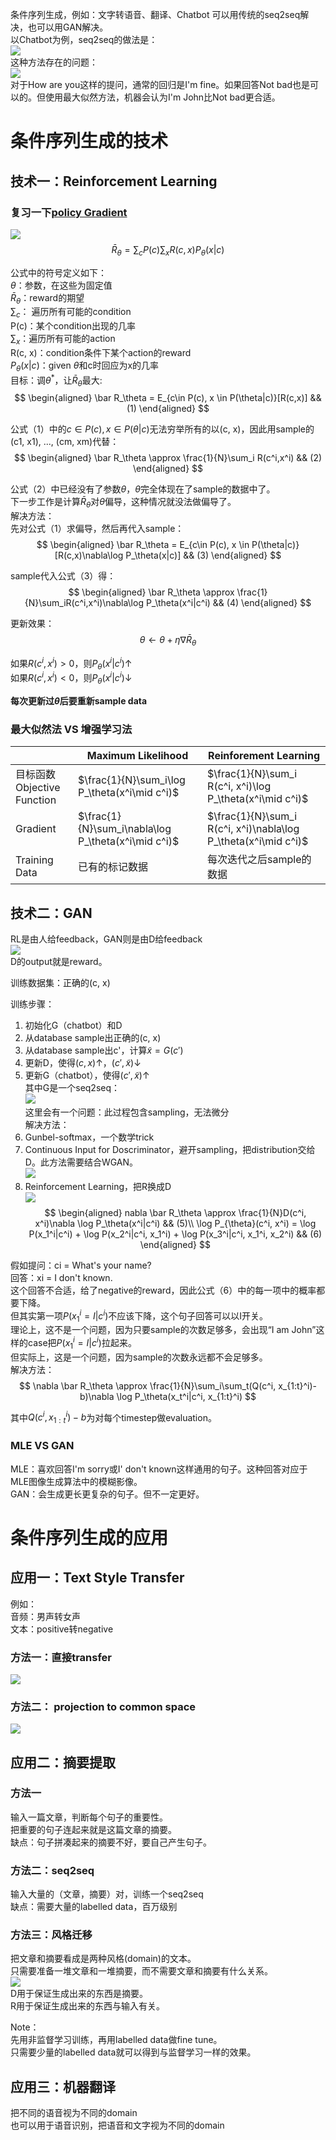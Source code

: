 条件序列生成，例如：文字转语音、翻译、Chatbot
可以用传统的seq2seq解决，也可以用GAN解决。  
以Chatbot为例，seq2seq的做法是：  
![](/assets/images/GAN/38.png)   
这种方法存在的问题：  
![](/assets/images/GAN/39.png)   
对于How are you这样的提问，通常的回归是I'm fine。如果回答Not bad也是可以的。但使用最大似然方法，机器会认为I'm John比Not bad更合适。  

# 条件序列生成的技术

## 技术一：Reinforcement Learning

### 复习一下[policy Gradient](https://windmissing.github.io/Bible-DeepLearning/Chapter7/Reinforce.html)

![](/assets/images/GAN/40.png)   
$$
\bar R_\theta = \sum_c P(c)\sum_x R(c, x)P_\theta(x|c)
$$

公式中的符号定义如下：  
$\theta$：参数，在这些为固定值  
$\bar R_\theta$：reward的期望  
$\sum_c$： 遍历所有可能的condition  
P(c)：某个condition出现的几率  
$\sum_x$：遍历所有可能的action  
R(c, x)：condition条件下某个action的reward  
$P_\theta(x|c)$：given $\theta$和c时回应为x的几率  
目标：调$\theta^*$，让$\bar R_\theta$最大:  
$$
\begin{aligned}
\bar R_\theta = E_{c\in P(c), x \in P(\theta|c)}[R(c,x)]   && (1)
\end{aligned}
$$

公式（1）中的$c\in P(c), x \in P(\theta|c)$无法穷举所有的以(c, x)，因此用sample的(c1, x1), ..., (cm, xm)代替：  
$$
\begin{aligned}
\bar R_\theta \approx \frac{1}{N}\sum_i R(c^i,x^i)   && (2)
\end{aligned}
$$

公式（2）中已经没有了参数$\theta$，$\theta$完全体现在了sample的数据中了。  
下一步工作是计算$\bar R_\theta$对$\theta$偏导，这种情况就没法做偏导了。  
解决方法：  
先对公式（1）求偏导，然后再代入sample：  
$$
\begin{aligned}
\bar R_\theta = E_{c\in P(c), x \in P(\theta|c)}[R(c,x)\nabla\log P_\theta(x|c)]   && (3)
\end{aligned}
$$

sample代入公式（3）得：  
$$
\begin{aligned}
\bar R_\theta \approx \frac{1}{N}\sum_iR(c^i,x^i)\nabla\log P_\theta(x^i|c^i)   && (4)
\end{aligned}
$$

更新效果：  
$$
\theta \leftarrow \theta  + \eta\nabla\bar R_\theta
$$

如果$R(c^i,x^i) > 0$，则$P_\theta(x^i|c^i) \uparrow$  
如果$R(c^i,x^i) < 0$，则$P_\theta(x^i|c^i) \downarrow$  

**每次更新过$\theta$后要重新sample data**  

### 最大似然法 VS 增强学习法  

||Maximum Likelihood|Reinforement Learning|
|---|---|---|
|目标函数<br>Objective Function|$\frac{1}{N}\sum_i\log P_\theta(x^i\mid c^i)$|$\frac{1}{N}\sum_i R(c^i, x^i)\log P_\theta(x^i\mid c^i)$|
|Gradient|$\frac{1}{N}\sum_i\nabla\log P_\theta(x^i\mid c^i)$|$\frac{1}{N}\sum_i R(c^i, x^i)\nabla\log P_\theta(x^i\mid c^i)$|
|Training Data|已有的标记数据|每次迭代之后sample的数据|

## 技术二：GAN

RL是由人给feedback，GAN则是由D给feedback   
![](/assets/images/GAN/41.png)   
D的output就是reward。  

训练数据集：正确的(c, x)  

训练步骤：  
1. 初始化G（chatbot）和D  
2. 从database sample出正确的(c, x)  
3. 从database sample出c'，计算$\tilde x = G(c')$  
4. 更新D，使得$(c, x)\uparrow$，$(c', \tilde x)\downarrow$  
5. 更新G（chatbot），使得$(c', \tilde x)\uparrow$   
其中G是一个seq2seq：  
![](/assets/images/GAN/42.png)   
这里会有一个问题：此过程包含sampling，无法微分  
解决方法：  
1. Gunbel-softmax，一个数学trick  
2. Continuous Input for Doscriminator，避开sampling，把distribution交给D。此方法需要结合WGAN。    
![](/assets/images/GAN/43.png)   
3. Reinforcement Learning，把R换成D  
![](/assets/images/GAN/44.png)   
$$
\begin{aligned}
nabla \bar R_\theta \approx \frac{1}{N}D(c^i, x^i)\nabla \log P_\theta(x^i|c^i)  &&  (5)\\
\log P_{\theta}(c^i, x^i) = \log P(x_1^i|c^i) + \log P(x_2^i|c^i, x_1^i) + \log P(x_3^i|c^i, x_1^i, x_2^i)   && (6)
\end{aligned}
$$

假如提问：ci = What's your name?  
回答：xi = I don't known.  
这个回答不合适，给了negative的reward，因此公式（6）中的每一项中的概率都要下降。  
但其实第一项$P(x_1^i=I|c^i)$不应该下降，这个句子回答可以以I开关。  
理论上，这不是一个问题，因为只要sample的次数足够多，会出现“I am John”这样的case把$P(x_1^i=I|c^i)$拉起来。  
但实际上，这是一个问题，因为sample的次数永远都不会足够多。  
解决方法：  
$$
\nabla \bar R_\theta \approx \frac{1}{N}\sum_i\sum_t(Q(c^i, x_{1:t}^i)-b)\nabla \log P_\theta(x_t^i|c^i, x_{1:t}^i)
$$

其中$Q(c^i, x_{1:t}^i)-b$为对每个timestep做evaluation。  

### MLE VS GAN

MLE：喜欢回答I'm sorry或I' don't known这样通用的句子。这种回答对应于MLE图像生成算法中的模糊影像。  
GAN：会生成更长更复杂的句子。但不一定更好。  

# 条件序列生成的应用

## 应用一：Text Style Transfer

例如：  
音频：男声转女声  
文本：positive转negative  

### 方法一：直接transfer
![](/assets/images/GAN/45.png)   

### 方法二： projection to common space
![](/assets/images/GAN/46.png)   

## 应用二：摘要提取

### 方法一

输入一篇文章，判断每个句子的重要性。  
把重要的句子连起来就是这篇文章的摘要。  
缺点：句子拼凑起来的摘要不好，要自己产生句子。  

### 方法二：seq2seq

输入大量的（文章，摘要）对，训练一个seq2seq  
缺点：需要大量的labelled data，百万级别  

### 方法三：风格迁移

把文章和摘要看成是两种风格(domain)的文本。  
只需要准备一堆文章和一堆摘要，而不需要文章和摘要有什么关系。  
![](/assets/images/GAN/47.png)   
D用于保证生成出来的东西是摘要。  
R用于保证生成出来的东西与输入有关。  

Note：  
先用非监督学习训练，再用labelled data做fine tune。  
只需要少量的labelled data就可以得到与监督学习一样的效果。  

## 应用三：机器翻译

把不同的语音视为不同的domain  
也可以用于语音识别，把语音和文字视为不同的domain